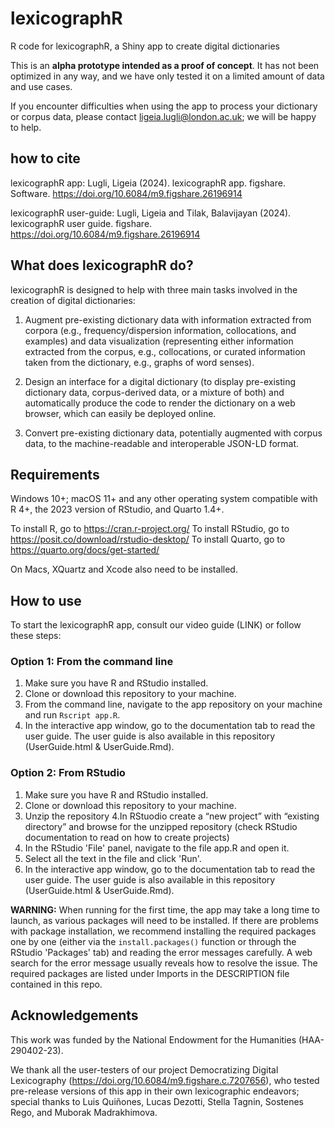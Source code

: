 # lexicographR
R code for lexicographR, a Shiny app to create digital dictionaries

This is an **alpha prototype intended as a proof of concept**. It has not been optimized in any way, and we have only tested it on a limited amount of data and use cases. 

If you encounter difficulties when using the app to process your dictionary or corpus data, please contact ligeia.lugli@london.ac.uk; we will be happy to help.

## how to cite

lexicographR app: Lugli, Ligeia (2024). lexicographR app. figshare. Software. https://doi.org/10.6084/m9.figshare.26196914

lexicographR user-guide:  Lugli, Ligeia and Tilak, Balavijayan (2024). lexicographR user guide. figshare. https://doi.org/10.6084/m9.figshare.26196914


## What does lexicographR do?

lexicographR is designed to help with three main tasks involved in the creation of digital dictionaries:

1. Augment pre-existing dictionary data with information extracted from corpora (e.g., frequency/dispersion information, collocations, and examples) and data visualization (representing either information extracted from the corpus, e.g., collocations, or curated information taken from the dictionary, e.g., graphs of word senses).

2. Design an interface for a digital dictionary (to display pre-existing dictionary data, corpus-derived data, or a mixture of both) and automatically produce the code to render the dictionary on a web browser, which can easily be deployed online.

3. Convert pre-existing dictionary data, potentially augmented with corpus data, to the machine-readable and interoperable JSON-LD format.

## Requirements

Windows 10+; macOS 11+ and any other operating system compatible with R 4+, the 2023 version of RStudio, and Quarto 1.4+.

To install R, go to https://cran.r-project.org/
To install RStudio, go to https://posit.co/download/rstudio-desktop/
To install Quarto, go to https://quarto.org/docs/get-started/

On Macs, XQuartz and Xcode also need to be installed.

## How to use

To start the lexicographR app, consult our video guide (LINK) or follow these steps:

### Option 1: From the command line
1. Make sure you have R and RStudio installed.
2. Clone or download this repository to your machine.
3. From the command line, navigate to the app repository on your machine and run `Rscript app.R`.
4. In the interactive app window, go to the documentation tab to read the user guide. The user guide is also available in this repository (UserGuide.html & UserGuide.Rmd).

### Option 2: From RStudio
1. Make sure you have R and RStudio installed.
2. Clone or download this repository to your machine.
3. Unzip the repository
4.In RStuodio create a “new project” with “existing directory” and browse for the unzipped repository (check RStudio documentation to read on how to create projects)
5. In the RStudio 'File' panel, navigate to the file app.R and open it.
6. Select all the text in the file and click 'Run'.
7. In the interactive app window, go to the documentation tab to read the user guide. The user guide is also available in this repository (UserGuide.html & UserGuide.Rmd).

**WARNING:** When running for the first time, the app may take a long time to launch, as various packages will need to be installed. If there are problems with package installation, we recommend installing the required packages one by one (either via the `install.packages()` function or through the RStudio 'Packages' tab) and reading the error messages carefully. A web search for the error message usually reveals how to resolve the issue. The required packages are listed under Imports in the DESCRIPTION file contained in this repo.

## Acknowledgements

This work was funded by the National Endowment for the Humanities (HAA-290402-23).

We thank all the user-testers of our project Democratizing Digital Lexicography (https://doi.org/10.6084/m9.figshare.c.7207656), who tested pre-release versions of this app in their own lexicographic endeavors; special thanks to Luis Quiñones, Lucas Dezotti, Stella Tagnin, Sostenes Rego, and Muborak Madrakhimova.
